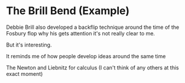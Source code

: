 # The Brill Bend (Example)

Debbie Brill also developed a backflip technique
around the time of the Fosbury flop
why his gets attention it's not really clear to me.

But it's interesting.

It reminds me of how people develop ideas around the same time

The Newton and Liebnitz for calculus
(I can't think of any others at this exact moment)